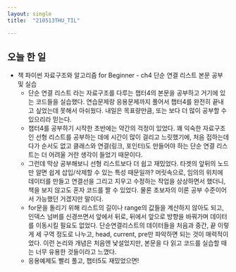 ```yaml
---
layout: single
title:  "210513THU_TIL"

---
```


## 오늘 한 일

* 책 파이썬 자료구조와 알고리즘 for Beginner - ch4 단순 연결 리스트 본문 공부 및 실습
  -  단순 연결 리스트 라는 자료구조를 다루는 챕터4의 본문을 공부하고 거기에 있는 코드들을 실습했다. 연습문제랑 응용문제까지 풀어서 챕터4를 완전히 끝내고 싶었는데 못해서 아쉬웠다. 내일은 목표량만큼, 또는 보다 더 많이 공부할 수 있으리라 믿는다.
  - 챕터4를 공부하기 시작한 초반에는 약간의 걱정이 있었다. 꽤 익숙한 자료구조인 선형 리스트를 공부하는 데에 시간이 많이 걸리고 느릿했기에, 처음 접하는데다가 순서도 없고 클래스와 연결(링크, 포인터)도 만들어야 하는 단순 연결 리스트는  더 어려울 거란 생각이 들었기 때문이다.
  - 그런데 막상 공부해보니 선형 리스트보다 더 쉽고 재밌었다. 타겟의 앞뒤의 노드만 알면 쉽게 삽입/삭제할 수 있는 특성 때문일까? 머릿속으로, 임의의 위치에 데이터를 만들고 연결선을 그리고 지우고 수정하는 작업을 상상하면서 했더니, 책을 보지 않고도 혼자 코드를 짤 수 있었다. 물론 초보자의 이론 공부 수준이어서 가능했던 거겠지만 말이다.
  - for문을 돌리기 위해 리스트의 길이나 range의 값들을 계산하지 않아도 되고, 인덱스 넘버를 신경쓰면서 앞에서 뒤로, 뒤에서 앞으로 방향을 바꿔가며 데이터를 이동시킬 필요도 없었다. 단순연결리스트의 데이터들을 처음과 중간, 끝 이렇게 세 구역 정도로 나누고, head, current, pre만 파악하면 되는 것이 매력적이었다. 이런 논리와 개념은 처음엔 낯설었지만, 본문을 다 읽고 코드를 실습할 때는 너무 유용한 것들이라고 느꼈다.
  - 응용예제도 빨리 풀고, 챕터5도 재밌었으면!